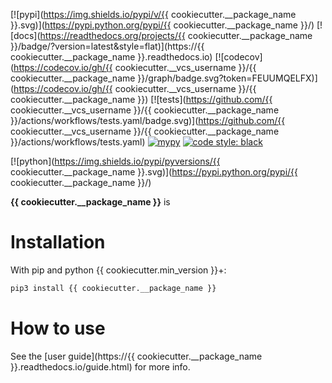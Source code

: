 [![pypi](https://img.shields.io/pypi/v/{{ cookiecutter.__package_name }}.svg)](https://pypi.python.org/pypi/{{ cookiecutter.__package_name }}/)
[![docs](https://readthedocs.org/projects/{{ cookiecutter.__package_name }}/badge/?version=latest&style=flat)](https://{{ cookiecutter.__package_name }}.readthedocs.io)
[![codecov](https://codecov.io/gh/{{ cookiecutter.__vcs_username }}/{{ cookiecutter.__package_name }}/graph/badge.svg?token=FEUUMQELFX)](https://codecov.io/gh/{{ cookiecutter.__vcs_username }}/{{ cookiecutter.__package_name }})
[![tests](https://github.com/{{ cookiecutter.__vcs_username }}/{{ cookiecutter.__package_name }}/actions/workflows/tests.yaml/badge.svg)](https://github.com/{{ cookiecutter.__vcs_username }}/{{ cookiecutter.__package_name }}/actions/workflows/tests.yaml)
[![mypy](https://www.mypy-lang.org/static/mypy_badge.svg)](https://mypy-lang.org/)
[![code style: black](https://img.shields.io/badge/code%20style-black-000000.svg)](https://github.com/psf/black)

[![python](https://img.shields.io/pypi/pyversions/{{ cookiecutter.__package_name }}.svg)](https://pypi.python.org/pypi/{{ cookiecutter.__package_name }}/)

**{{ cookiecutter.__package_name }}** is

# Installation

With pip and python {{ cookiecutter.min_version }}+:

```bash
pip3 install {{ cookiecutter.__package_name }}
```

# How to use

See the [user guide](https://{{ cookiecutter.__package_name }}.readthedocs.io/guide.html) for more info.
